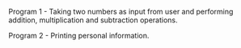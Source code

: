 Program 1 - Taking two numbers as input from user and performing addition, multiplication and subtraction operations.

Program 2 - Printing personal information.

